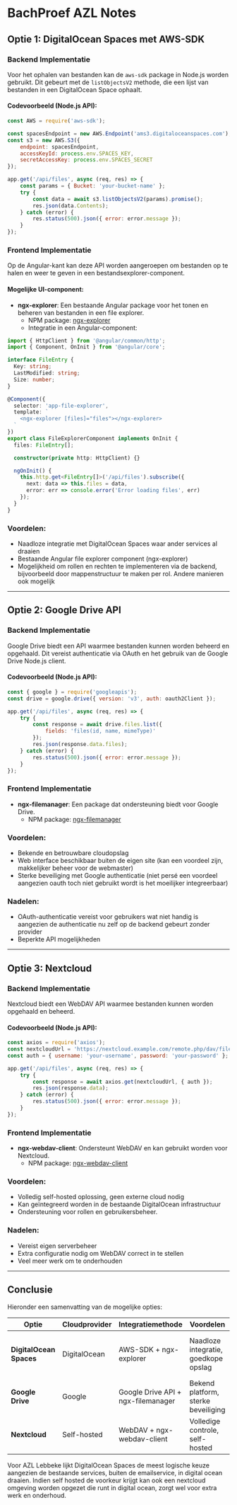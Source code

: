 # BachProef AZL Notes

## Optie 1: DigitalOcean Spaces met AWS-SDK

### Backend Implementatie

Voor het ophalen van bestanden kan de `aws-sdk` package in Node.js worden gebruikt. Dit gebeurt met de `listObjectsV2` methode, die een lijst van bestanden in een DigitalOcean Space ophaalt.

#### Codevoorbeeld (Node.js API):

```javascript
const AWS = require('aws-sdk');

const spacesEndpoint = new AWS.Endpoint('ams3.digitaloceanspaces.com');
const s3 = new AWS.S3({
    endpoint: spacesEndpoint,
    accessKeyId: process.env.SPACES_KEY,
    secretAccessKey: process.env.SPACES_SECRET
});

app.get('/api/files', async (req, res) => {
    const params = { Bucket: 'your-bucket-name' };
    try {
        const data = await s3.listObjectsV2(params).promise();
        res.json(data.Contents);
    } catch (error) {
        res.status(500).json({ error: error.message });
    }
});
```

### Frontend Implementatie

Op de Angular-kant kan deze API worden aangeroepen om bestanden op te halen en weer te geven in een bestandsexplorer-component.

#### Mogelijke UI-component:

- **ngx-explorer**: Een bestaande Angular package voor het tonen en beheren van bestanden in een file explorer.
  - NPM package: [ngx-explorer](https://www.npmjs.com/package/ngx-explorer)
  - Integratie in een Angular-component:

```typescript
import { HttpClient } from '@angular/common/http';
import { Component, OnInit } from '@angular/core';

interface FileEntry {
  Key: string;
  LastModified: string;
  Size: number;
}

@Component({
  selector: 'app-file-explorer',
  template: `
    <ngx-explorer [files]="files"></ngx-explorer>
  `
})
export class FileExplorerComponent implements OnInit {
  files: FileEntry[];

  constructor(private http: HttpClient) {}

  ngOnInit() {
    this.http.get<FileEntry[]>('/api/files').subscribe({
      next: data => this.files = data,
      error: err => console.error('Error loading files', err)
    });
  }
}
```

### Voordelen:

- Naadloze integratie met DigitalOcean Spaces waar ander services al draaien
- Bestaande Angular file explorer component (ngx-explorer)
- Mogelijkheid om rollen en rechten te implementeren via de backend, bijvoorbeeld door mappenstructuur te maken per rol. Andere manieren ook mogelijk

---

## Optie 2: Google Drive API

### Backend Implementatie

Google Drive biedt een API waarmee bestanden kunnen worden beheerd en opgehaald. Dit vereist authenticatie via OAuth en het gebruik van de Google Drive Node.js client.

#### Codevoorbeeld (Node.js API):

```javascript
const { google } = require('googleapis');
const drive = google.drive({ version: 'v3', auth: oauth2Client });

app.get('/api/files', async (req, res) => {
    try {
        const response = await drive.files.list({
            fields: 'files(id, name, mimeType)'
        });
        res.json(response.data.files);
    } catch (error) {
        res.status(500).json({ error: error.message });
    }
});
```

### Frontend Implementatie

- **ngx-filemanager**: Een package dat ondersteuning biedt voor Google Drive.
  - NPM package: [ngx-filemanager](https://www.npmjs.com/package/ngx-filemanager)

### Voordelen:

- Bekende en betrouwbare cloudopslag
- Web interface beschikbaar buiten de eigen site (kan een voordeel zijn, makkelijker beheer voor de webmaster)
- Sterke beveiliging met Google authenticatie (niet persé een voordeel aangezien oauth toch niet gebruikt wordt is het moeilijker integreerbaar)

### Nadelen:

- OAuth-authenticatie vereist voor gebruikers wat niet handig is aangezien de authenticatie nu zelf op de backend gebeurt zonder provider
- Beperkte API mogelijkheden

---

## Optie 3: Nextcloud

### Backend Implementatie

Nextcloud biedt een WebDAV API waarmee bestanden kunnen worden opgehaald en beheerd.

#### Codevoorbeeld (Node.js API):

```javascript
const axios = require('axios');
const nextcloudUrl = 'https://nextcloud.example.com/remote.php/dav/files/username/';
const auth = { username: 'your-username', password: 'your-password' };

app.get('/api/files', async (req, res) => {
    try {
        const response = await axios.get(nextcloudUrl, { auth });
        res.json(response.data);
    } catch (error) {
        res.status(500).json({ error: error.message });
    }
});
```

### Frontend Implementatie

- **ngx-webdav-client**: Ondersteunt WebDAV en kan gebruikt worden voor Nextcloud.
  - NPM package: [ngx-webdav-client](https://www.npmjs.com/package/webdav-client)

### Voordelen:

- Volledig self-hosted oplossing, geen externe cloud nodig
- Kan geïntegreerd worden in de bestaande DigitalOcean infrastructuur
- Ondersteuning voor rollen en gebruikersbeheer.

### Nadelen:

- Vereist eigen serverbeheer
- Extra configuratie nodig om WebDAV correct in te stellen
- Veel meer werk om te onderhouden

---

## Conclusie

Hieronder een samenvatting van de mogelijke opties:

| Optie                   | Cloudprovider | Integratiemethode                  | Voordelen                            | Nadelen                                            |
| ----------------------- | ------------- | ---------------------------------- | ------------------------------------ | -------------------------------------------------- |
| **DigitalOcean Spaces** | DigitalOcean  | AWS-SDK + ngx-explorer             | Naadloze integratie, goedkope opslag | Minder ingebouwde functionaliteit dan Google Drive |
| **Google Drive**        | Google        | Google Drive API + ngx-filemanager | Bekend platform, sterke beveiliging  | OAuth vereist, API-limieten                        |
| **Nextcloud**           | Self-hosted   | WebDAV + ngx-webdav-client         | Volledige controle, self-hosted      | Extra serverbeheer nodig                           |

Voor AZL Lebbeke lijkt DigitalOcean Spaces de meest logische keuze aangezien de bestaande services, buiten de emailservice, in digital ocean draaien. Indien self hosted de voorkeur krijgt kan ook een nextcloud omgeving worden opgezet die runt in digital ocean, zorgt wel voor extra werk en onderhoud. 
